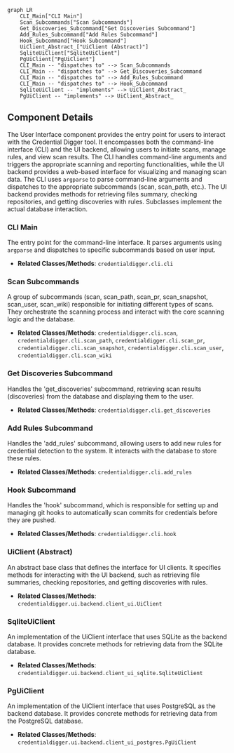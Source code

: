 ```mermaid
graph LR
    CLI_Main["CLI Main"]
    Scan_Subcommands["Scan Subcommands"]
    Get_Discoveries_Subcommand["Get Discoveries Subcommand"]
    Add_Rules_Subcommand["Add Rules Subcommand"]
    Hook_Subcommand["Hook Subcommand"]
    UiClient_Abstract_["UiClient (Abstract)"]
    SqliteUiClient["SqliteUiClient"]
    PgUiClient["PgUiClient"]
    CLI_Main -- "dispatches to" --> Scan_Subcommands
    CLI_Main -- "dispatches to" --> Get_Discoveries_Subcommand
    CLI_Main -- "dispatches to" --> Add_Rules_Subcommand
    CLI_Main -- "dispatches to" --> Hook_Subcommand
    SqliteUiClient -- "implements" --> UiClient_Abstract_
    PgUiClient -- "implements" --> UiClient_Abstract_
```

## Component Details

The User Interface component provides the entry point for users to interact with the Credential Digger tool. It encompasses both the command-line interface (CLI) and the UI backend, allowing users to initiate scans, manage rules, and view scan results. The CLI handles command-line arguments and triggers the appropriate scanning and reporting functionalities, while the UI backend provides a web-based interface for visualizing and managing scan data. The CLI uses `argparse` to parse command-line arguments and dispatches to the appropriate subcommands (scan, scan_path, etc.). The UI backend provides methods for retrieving files summary, checking repositories, and getting discoveries with rules. Subclasses implement the actual database interaction.

### CLI Main
The entry point for the command-line interface. It parses arguments using `argparse` and dispatches to specific subcommands based on user input.
- **Related Classes/Methods**: `credentialdigger.cli.cli`

### Scan Subcommands
A group of subcommands (scan, scan_path, scan_pr, scan_snapshot, scan_user, scan_wiki) responsible for initiating different types of scans. They orchestrate the scanning process and interact with the core scanning logic and the database.
- **Related Classes/Methods**: `credentialdigger.cli.scan`, `credentialdigger.cli.scan_path`, `credentialdigger.cli.scan_pr`, `credentialdigger.cli.scan_snapshot`, `credentialdigger.cli.scan_user`, `credentialdigger.cli.scan_wiki`

### Get Discoveries Subcommand
Handles the 'get_discoveries' subcommand, retrieving scan results (discoveries) from the database and displaying them to the user.
- **Related Classes/Methods**: `credentialdigger.cli.get_discoveries`

### Add Rules Subcommand
Handles the 'add_rules' subcommand, allowing users to add new rules for credential detection to the system. It interacts with the database to store these rules.
- **Related Classes/Methods**: `credentialdigger.cli.add_rules`

### Hook Subcommand
Handles the 'hook' subcommand, which is responsible for setting up and managing git hooks to automatically scan commits for credentials before they are pushed.
- **Related Classes/Methods**: `credentialdigger.cli.hook`

### UiClient (Abstract)
An abstract base class that defines the interface for UI clients. It specifies methods for interacting with the UI backend, such as retrieving file summaries, checking repositories, and getting discoveries with rules.
- **Related Classes/Methods**: `credentialdigger.ui.backend.client_ui.UiClient`

### SqliteUiClient
An implementation of the UiClient interface that uses SQLite as the backend database. It provides concrete methods for retrieving data from the SQLite database.
- **Related Classes/Methods**: `credentialdigger.ui.backend.client_ui_sqlite.SqliteUiClient`

### PgUiClient
An implementation of the UiClient interface that uses PostgreSQL as the backend database. It provides concrete methods for retrieving data from the PostgreSQL database.
- **Related Classes/Methods**: `credentialdigger.ui.backend.client_ui_postgres.PgUiClient`
